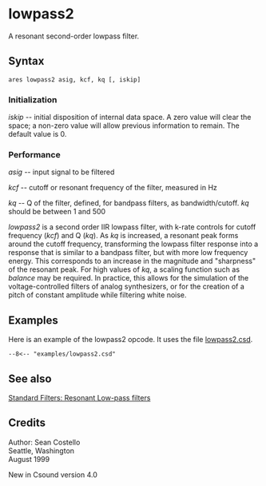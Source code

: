 <!--
id:lowpass2
category:Signal Modifiers:Standard Filters:Resonant
-->
# lowpass2
A resonant second-order lowpass filter.

## Syntax
``` csound-orc
ares lowpass2 asig, kcf, kq [, iskip]
```

### Initialization

_iskip_ -- initial disposition of internal data space. A zero value will clear the space; a non-zero value will allow previous information to remain. The default value is 0.

### Performance

_asig_ -- input signal to be filtered

_kcf_ -- cutoff or resonant frequency of the filter, measured in Hz

_kq_ -- Q of the filter, defined, for bandpass filters, as bandwidth/cutoff. _kq_ should be between 1 and 500

_lowpass2_ is a second order IIR lowpass filter, with k-rate controls for cutoff frequency (_kcf_) and Q (_kq_). As _kq_ is increased, a resonant peak forms around the cutoff frequency, transforming the lowpass filter response into a response that is similar to a bandpass filter, but with more low frequency energy. This corresponds to an increase in the magnitude and "sharpness" of the resonant peak. For high values of _kq_, a scaling function such as _balance_ may be required. In practice, this allows for the simulation of the voltage-controlled filters of analog synthesizers, or for the creation of a pitch of constant amplitude while filtering white noise.

## Examples

Here is an example of the lowpass2 opcode. It uses the file [lowpass2.csd](../../examples/lowpass2.csd).

``` csound-csd title="Example of the lowpass2 opcode." linenums="1"
--8<-- "examples/lowpass2.csd"
```

## See also

[Standard Filters: Resonant Low-pass filters](../../sigmod/standard)

## Credits

Author: Sean Costello<br>
Seattle, Washington<br>
August 1999<br>

New in Csound version 4.0
